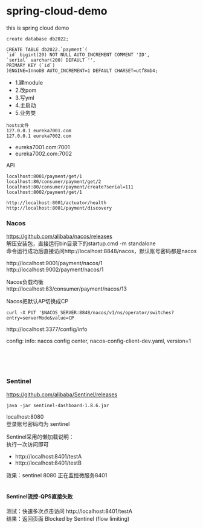 # spring-cloud-demo
this is spring cloud demo

```
create database db2022;

CREATE TABLE db2022.`payment`(
`id` bigint(20) NOT NULL AUTO_INCREMENT COMMENT 'ID',
`serial` varchar(200) DEFAULT '',
PRIMARY KEY (`id`)
)ENGINE=InnoDB AUTO_INCREMENT=1 DEFAULT CHARSET=utf8mb4;
```

* 1.建module
* 2.改pom
* 3.写yml
* 4.主启动
* 5.业务类

```
hosts文件
127.0.0.1 eureka7001.com
127.0.0.1 eureka7002.com
```

* eureka7001.com:7001
* eureka7002.com:7002


API
```
localhost:8001/payment/get/1
localhost:80/consumer/payment/get/2
localhost:80/consumer/payment/create?serial=111
localhost:8002/payment/get/1

http://localhost:8001/actuator/health
http://localhost:8001/payment/discovery
```


### Nacos
https://github.com/alibaba/nacos/releases <br>
解压安装包，直接运行bin目录下的startup.cmd -m standalone<br>
命令运行成功后直接访问http://localhost:8848/nacos，默认账号密码都是nacos

http://localhost:9001/payment/nacos/1
http://localhost:9002/payment/nacos/1

Nacos负载均衡<br>
http://localhost:83/consumer/payment/nacos/13


Nacos把默认AP切换成CP<br>
```shell
curl -X PUT '$NACOS_SERVER:8848/nacos/v1/ns/operator/switches?entry=serverMode&value=CP
```


http://localhost:3377/config/info

config:
    info: nacos config center, nacos-config-client-dev.yaml, version=1


<br>
<br>
<br>

### Sentinel
https://github.com/alibaba/Sentinel/releases

```shell
java -jar sentinel-dashboard-1.8.6.jar
```
localhost:8080
<br>
登录账号密码均为 sentinel

Sentinel采用的懒加载说明：<br>
执行一次访问即可
- http://localhost:8401/testA
- http://localhost:8401/testB

效果：sentinel 8080 正在监控微服务8401
<br><br>

#### Sentinel流控-QPS直接失败
测试：快速多次点击访问 http://localhost:8401/testA 
<br>
结果：返回页面 Blocked by Sentinel (flow limiting)







